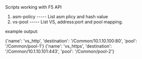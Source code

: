 Scripts working with F5 API
1. asm-policy ----- List asm plicy and hash value
2. vs-pool  ----- List VS, address:port and pool mapping.

example output:

{'name': 'vs_http', 'destination': '/Common/10.1.10.100:80', 'pool': '/Common/pool-1'}
{'name': 'vs_https', 'destination': '/Common/10.1.10.101:443', 'pool': '/Common/pool-2'}
